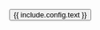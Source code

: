 <a href="{{ include.config.url }}" target="_blank" class="no-icon {% if include.config.align %} self-{{ include.config.align }} {% endif %}">
  <button class="button button--primary">{{ include.config.text }}</button>
</a>
